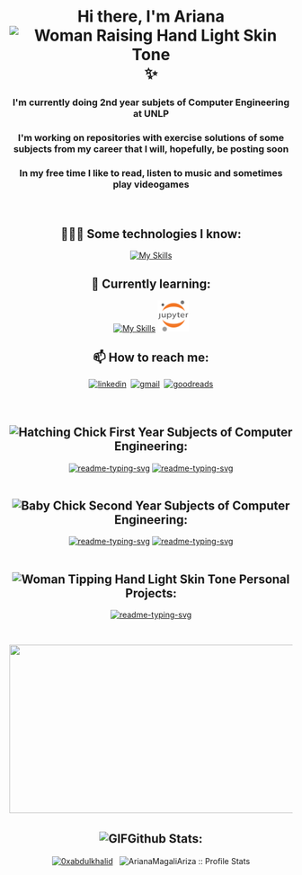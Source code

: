 # <h1 align="center">Hi there, I'm Ariana <img src="https://raw.githubusercontent.com/Tarikul-Islam-Anik/Animated-Fluent-Emojis/master/Emojis/People%20with%20activities/Woman%20Raising%20Hand%20Light%20Skin%20Tone.png" alt="Woman Raising Hand Light Skin Tone" width="40" height="40" />✨</h1>

 ### <p align="center"> I'm currently doing 2nd year subjets of Computer Engineering at UNLP <p> 
 ### <p align="center"> I'm working on repositories with exercise solutions of some subjects from my career that I will, hopefully, be posting soon <p>
 ### <p align="center"> In my free time I like to read, listen to music and sometimes play videogames <p><br>
 
<div align="center">
  
## 👩🏻‍💻 Some technologies I know:
[![My Skills](https://skillicons.dev/icons?i=html,css,js,c,java,python,eclipse,vscode,github,autocad)](https://skillicons.dev)<br>
## 🍒 Currently learning:
[![My Skills](https://skillicons.dev/icons?i=react,nodejs,anaconda,git)](https://skillicons.dev)
<img src="https://github.com/devicons/devicon/blob/master/icons/jupyter/jupyter-original-wordmark.svg" width="55" height="55"/>

## 📫 How to reach me:
<p>
<a href="https://www.linkedin.com/in/ariana-magali-ariza-632337313/" target="_blank">
  <img src="https://img.shields.io/badge/linkedin-%2300acee.svg?color=405DE6&style=for-the-badge&logo=linkedin&logoColor=white" alt=linkedin style="margin-bottom: 5px"/></a>&nbsp
<a href="mailto:arianamagaliariza@gmail.com" target="_blank">
  <img src="https://img.shields.io/badge/gmail-%2300acee.svg?color=EA4335&style=for-the-badge&logo=gmail&logoColor=white" alt=gmail style="margin-bottom: 5px"/></a>&nbsp
<a href="https://www.goodreads.com/user/show/90541748-ari" target="_blank">
  <img src="https://img.shields.io/badge/Goodreads-F3F1EA?style=for-the-badge&logo=goodreads&logoColor=372213" alt=goodreads style="margin-bottom: 5px"/></a>
</p><br>

## <img src="https://raw.githubusercontent.com/Tarikul-Islam-Anik/Animated-Fluent-Emojis/master/Emojis/Animals/Hatching%20Chick.png" alt="Hatching Chick" width="35" height="35" /> First Year Subjects of Computer Engineering:

  <p align="center"><a href="https://github.com/ArianaMagaliAriza/Programacion-I.git" target="_blank">
    <img height="110" width="410" src="https://github-readme-stats.vercel.app/api/pin/?username=ArianaMagaliAriza&repo=Programacion-I&theme=react&bg_color=00000f&title_color=04CAE6&icon_color=04CAE6&hide_border=false&border_color=292929&show_icons=true" alt="readme-typing-svg"></a>
     <a href="https://github.com/ArianaMagaliAriza/Programacion-II.git" target="_blank">
    <img height="110" width="410" src="https://github-readme-stats.vercel.app/api/pin/?username=ArianaMagaliAriza&repo=Programacion-II&theme=react&bg_color=00000f&title_color=04CAE6&icon_color=04CAE6&hide_border=false&border_color=292929&show_icons=false" alt="readme-typing-svg"></a>
   <br><br></p>

## <img src="https://raw.githubusercontent.com/Tarikul-Islam-Anik/Animated-Fluent-Emojis/master/Emojis/Animals/Baby%20Chick.png" alt="Baby Chick" width="40" height="40" /> Second Year Subjects of Computer Engineering:
  <p>
   <a href="https://github.com/ArianaMagaliAriza/CAC.git" target="_blank">
    <img height="110" width="410" src="https://github-readme-stats.vercel.app/api/pin/?username=ArianaMagaliAriza&repo=CAC&theme=react&bg_color=00000f&title_color=F86161&icon_color=F86161&hide_border=false&border_color=292929&show_icons=false" alt="readme-typing-svg"></a>
     <a href="https://github.com/ArianaMagaliAriza/Taller-de-Lenguajes-I.git" target="_blank">
    <img height="110" width="410" src="https://github-readme-stats.vercel.app/api/pin/?username=ArianaMagaliAriza&repo=Taller-de-Lenguajes-I&theme=react&bg_color=00000f&title_color=E139FC&icon_color=E139FC&hide_border=false&border_color=292929&show_icons=false" alt="readme-typing-svg"></a>
   <br><br></p>

<!-- ## <img src="https://raw.githubusercontent.com/Tarikul-Islam-Anik/Animated-Fluent-Emojis/master/Emojis/Animals/Rooster.png" alt="Rooster" width="55" height="55" /> Third Year Subjects of Computer Engineering:
-->



   
## <img src="https://raw.githubusercontent.com/Tarikul-Islam-Anik/Animated-Fluent-Emojis/master/Emojis/People%20with%20activities/Woman%20Tipping%20Hand%20Light%20Skin%20Tone.png" alt="Woman Tipping Hand Light Skin Tone" width="35" height="35" /> Personal Projects:
  <p align="center">
   <a href="https://github.com/ArianaMagaliAriza/Portfolio.git" target="_blank">
    <img height="110" width="400" src="https://github-readme-stats.vercel.app/api/pin/?username=ArianaMagaliAriza&repo=Portfolio&theme=react&bg_color=00000f&title_color=F36A3F&icon_color=F36A3F&hide_border=false&border_color=292929&show_icons=true" alt="readme-typing-svg"></a>
  </p>
    
<br>
  <p align="center">
  <img src="https://i.pinimg.com/originals/18/83/de/1883de5bfee36b043b973bef00c561e0.gif" height=300 width=650 />
</p>

## <img alt="GIF" src="https://media.giphy.com/media/iY8CRBdQXODJSCERIr/giphy.gif" width="35" />Github Stats:
<p>
 <a href="https://github.com/ArianaMagaliAriza"><img align="center" src="https://github-readme-stats.vercel.app/api/top-langs?username=ArianaMagaliAriza&show_icons=true&locale=en&layout=compact&line_height=20&title_color=7A7ADB&icon_color=2234AE&text_color=D3D3D3&bg_color=0,000000,130F40" width="375"  alt="0xabdulkhalid"/></a> &nbsp
<a height="100px" ><img align="center" src="https://github-readme-stats.vercel.app/api?username=ArianaMagaliAriza&show_icons=true&theme=dark&title_color=7A7ADB&icon_color=2234AE&text_color=D3D3D3&bg_color=0,000000,130F40" alt="ArianaMagaliAriza :: Profile Stats"/></a>
</p>
